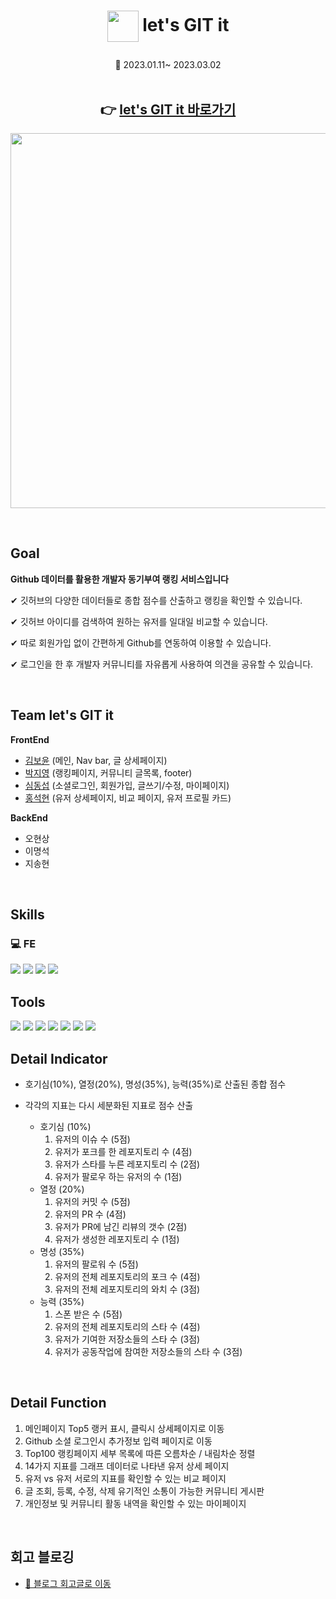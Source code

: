 # <p align="center"><img src="https://velog.velcdn.com/images/kby0908/post/586a2140-fbd5-48af-b6bb-cbff376365c5/image.png" width="50" align="center"> <b>let's GIT it</b></p>

<p align="center"> 📆 2023.01.11~ 2023.03.02

<br>
<br>
<!-- ## 📼 LET'S GIT IT -->
<h2 align="center">👉 <a href="https://let-s-git-it.vercel.app/">let's GIT it 바로가기</a></h2>

<p align="center"><img src ="https://user-images.githubusercontent.com/100506719/223014450-d4b6f831-b312-482b-8797-8c80d6e649b8.gif" width="600"></p>

<br />

## Goal

<b>Github 데이터를 활용한 개발자 동기부여 랭킹 서비스입니다</b>

✔ 깃허브의 다양한 데이터들로 종합 점수를 산출하고 랭킹을 확인할 수 있습니다. <br/>

✔ 깃허브 아이디를 검색하여 원하는 유저를 일대일 비교할 수 있습니다. <br/>

✔ 따로 회원가입 없이 간편하게 Github를 연동하여 이용할 수 있습니다. <br />

✔ 로그인을 한 후 개발자 커뮤니티를 자유롭게 사용하여 의견을 공유할 수 있습니다. <br/>

<br />

## Team let's GIT it

<b>FrontEnd</b>

- [김보윤](https://github.com/kimboyoon) (메인, Nav bar, 글 상세페이지)
- [박지영](https://github.com/zhwltlr) (랭킹페이지, 커뮤니티 글목록, footer)
- [심동섭](https://github.com/ShimDongseup) (소셜로그인, 회원가입, 글쓰기/수정, 마이페이지)
- [홍석현](https://github.com/SeokhyunHong1510) (유저 상세페이지, 비교 페이지, 유저 프로필 카드) <br>

<b>BackEnd</b>

- 오현상
- 이명석
- 지송현

<br />

## Skills

<h3>💻 FE </h3>
<span>
  <img src="https://img.shields.io/badge/react-61DAFB?style=for-the-badge&logo=react&logoColor=black"/> 
  <img src="https://img.shields.io/badge/typescript-3178C6?style=for-the-badge&logo=typescript&logoColor=white"/> 
  <img src="https://img.shields.io/badge/Sass-CC6699?style=for-the-badge&logo=sass&logoColor=fff"/>
  <img src="https://img.shields.io/badge/html5-E34F26?style=for-the-badge&logo=html5&logoColor=white"/>
</span>
<br />

## Tools

<span>
  <img src="https://img.shields.io/badge/vsCode-007ACC?style=for-the-badge&logo=Visual Studio Code&logoColor=white"/>
  <img src="https://img.shields.io/badge/Git-F05032?style=for-the-badge&logo=Git&logoColor=white"/> 
  <img src="https://img.shields.io/badge/GitHub-181717?style=for-the-badge&logo=GitHub&logoColor=white"/>
  <img src="https://img.shields.io/badge/notion-000000?style=for-the-badge&logo=Notion&logoColor=white"> 
  <img src="https://img.shields.io/badge/trello-0052CC?style=for-the-badge&logo=trello&logoColor=fff"/>
  <img src="https://img.shields.io/badge/gitbook-3884FF?style=for-the-badge&logo=gitbook&logoColor=white"/>
  <img src="https://img.shields.io/badge/figma-F24E1E?style=for-the-badge&logo=figma&logoColor=white"/>
</span>

<br />

## Detail Indicator

- 호기심(10%), 열정(20%), 명성(35%), 능력(35%)로 산출된 종합 점수

- 각각의 지표는 다시 세분화된 지표로 점수 산출
  - 호기심 (10%)
    1. 유저의 이슈 수 (5점)
    2. 유저가 포크를 한 레포지토리 수 (4점)
    3. 유저가 스타를 누른 레포지토리 수 (2점)
    4. 유저가 팔로우 하는 유저의 수 (1점)
  - 열정 (20%)
    1. 유저의 커밋 수 (5점)
    2. 유저의 PR 수 (4점)
    3. 유저가 PR에 남긴 리뷰의 갯수 (2점)
    4. 유저가 생성한 레포지토리 수 (1점)
  - 명성 (35%)
    1. 유저의 팔로워 수 (5점)
    2. 유저의 전체 레포지토리의 포크 수 (4점)
    3. 유저의 전체 레포지토리의 와치 수 (3점)
  - 능력 (35%)
    1. 스폰 받은 수 (5점)
    2. 유저의 전체 레포지토리의 스타 수 (4점)
    3. 유저가 기여한 저장소들의 스타 수 (3점)
    4. 유저가 공동작업에 참여한 저장소들의 스타 수 (3점)

<br />

## Detail Function

1. 메인페이지 Top5 랭커 표시, 클릭시 상세페이지로 이동
2. Github 소셜 로그인시 추가정보 입력 페이지로 이동
3. Top100 랭킹페이지 세부 목록에 따른 오름차순 / 내림차순 정렬
4. 14가지 지표를 그래프 데이터로 나타낸 유저 상세 페이지
5. 유저 vs 유저 서로의 지표를 확인할 수 있는 비교 페이지
6. 글 조회, 등록, 수정, 삭제 유기적인 소통이 가능한 커뮤니티 게시판
7. 개인정보 및 커뮤니티 활동 내역을 확인할 수 있는 마이페이지

<br>

## 회고 블로깅
- <a href="https://velog.io/@dkwmspzk/Lets-git-it-%ED%94%84%EB%A1%9C%EC%A0%9D%ED%8A%B8-%ED%9A%8C%EA%B3%A0">📎 블로그 회고글로 이동</a>
